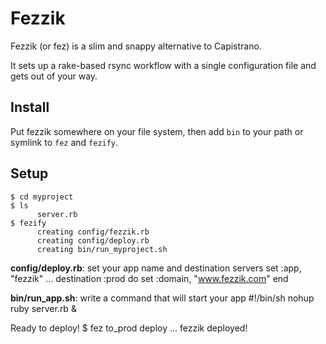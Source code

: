 # Fezzik

Fezzik (or fez) is a slim and snappy alternative to Capistrano.

It sets up a rake-based rsync workflow with a single configuration file
and gets out of your way.

## Install

Put fezzik somewhere on your file system, then add <code>bin</code> to your path
or symlink to <code>fez</code> and <code>fezify</code>.

## Setup
    $ cd myproject
    $ ls
          server.rb
    $ fezify
          creating config/fezzik.rb
          creating config/deploy.rb
          creating bin/run_myproject.sh


**config/deploy.rb**: set your app name and destination servers
    set :app, "fezzik"
    ...
    destination :prod do
      set :domain, "www.fezzik.com"
    end

**bin/run_app.sh**: write a command that will start your app
    #!/bin/sh
    nohup ruby server.rb &

Ready to deploy!
    $ fez to_prod deploy
      ...
      fezzik deployed!
